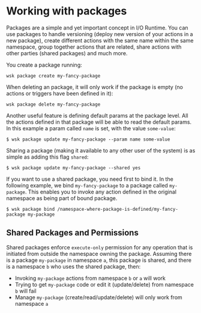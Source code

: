 # Working with packages

Packages are a simple and yet important concept in I/O Runtime. You can use packages to handle versioning (deploy new version of your actions in a new package), create different actions with the same name within the same namespace, group together actions that are related, share actions with other parties (shared packages) and much more.

You create a package running:
```
wsk package create my-fancy-package 
```

When deleting an package, it will only work if the package is empty (no actions or triggers have been defined in it):
```
wsk package delete my-fancy-package
```

Another useful feature is defining default params at the package level. All the actions defined in that package will be able to read the default params. In this example a param called `name` is set, with the value `some-value`:
```
$ wsk package update my-fancy-package --param name some-value
```

Sharing a package (making it available to any other user of the system) is as simple as adding this flag `shared`:
```
$ wsk package update my-fancy-package --shared yes
```

If you want to use a shared package, you need first to bind it. In the following example, we bind `my-fancy-package` to a package called `my-package`. This enables you to invoke any action defined in the original namespace as being part of bound package.
```
$ wsk package bind /namespace-where-package-is-defined/my-fancy-package my-package
```

## Shared Packages and Permissions

Shared packages enforce `execute-only` permission for any operation that is initiated from outside the namespace owning the package. Assuming there is a package `my-package` in namespace `a`, this package is shared, and there is a namespace `b` who uses the shared package, then:
* Invoking `my-package` actions from namespace `b` or `a` will work
* Trying to get `my-package` code or edit it (update/delete) from namespace `b` will fail
* Manage `my-package` (create/read/update/delete) will only work from namespace `a`